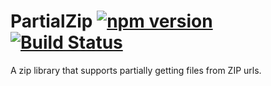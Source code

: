 # PartialZip [![npm version](https://badge.fury.io/js/partialzip.svg)](https://badge.fury.io/js/partialzip) [![Build Status](https://travis-ci.org/1Conan/partialzip.js.svg?branch=master)](https://travis-ci.org/1Conan/partialzip.js)

A zip library that supports partially getting files from ZIP urls.
